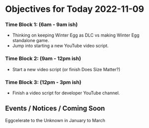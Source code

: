 # Objectives for Today 2022-11-09

### Time Block 1: (6am - 9am ish)
- Thinking on keeping Winter Egg as DLC vs making Winter Egg standalone game.
- Jump into starting a new YouTube video script.

### Time Block 2: (9am - 12pm ish)
- Start a new video script (or finish Does Size Matter?)

### Time Block 3: (12pm - 3pm ish)
- Finish a video script for developer YouTube channel.

## Events / Notices / Coming Soon

Eggcelerate to the Unknown in January to March
